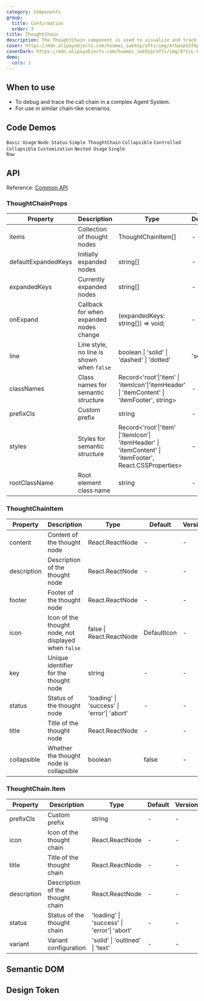 ```yaml
---
category: Components
group:
  title: Confirmation
  order: 3
title: ThoughtChain
description: The ThoughtChain component is used to visualize and track the call chain of an Agent to Actions and Tools.
cover: https://mdn.alipayobjects.com/huamei_iwk9zp/afts/img/A*GaspS5T6proAAAAAAAAAAAAADgCCAQ/original
coverDark: https://mdn.alipayobjects.com/huamei_iwk9zp/afts/img/A*siL-Qpl794sAAAAAAAAAAAAADgCCAQ/original
demo:
  cols: 1
---
```


## When to use

- To debug and trace the call chain in a complex Agent System.
- For use in similar chain-like scenarios.

## Code Demos

<!-- prettier-ignore -->
<code src="./demo/basic.tsx" background="grey">Basic Usage</code>
<code src="./demo/status.tsx" background="grey">Node Status</code>
<code src="./demo/simple.tsx">Simple ThoughtChain</code>
<code src="./demo/collapsible.tsx" background="grey">Collapsible</code>
<code src="./demo/controlled-collapsible" background="grey">Controlled Collapsible</code>
<code src="./demo/customization.tsx" background="grey">Customization</code>
<code src="./demo/nested.tsx" background="grey">Nested Usage</code>
<code src="./demo/single-row.tsx" background="grey">Single Row</code>

## API

Reference: [Common API](/docs/react/common-props)

### ThoughtChainProps

| Property | Description | Type | Default | Version |
| --- | --- | --- | --- | --- |
| items | Collection of thought nodes | ThoughtChainItem[] | - | - |
| defaultExpandedKeys | Initially expanded nodes | string[] | - | - |
| expandedKeys | Currently expanded nodes | string[] | - | - |
| onExpand | Callback for when expanded nodes change | (expandedKeys: string[]) => void; | - | - |
| line | Line style, no line is shown when `false` | boolean \| 'solid' \| 'dashed' \| 'dotted‌' | 'solid' | - |
| classNames | Class names for semantic structure | Record<'root'\|'item' \| 'itemIcon'\|'itemHeader' \| 'itemContent' \| 'itemFooter', string> | - | - |
| prefixCls | Custom prefix | string | - | - |
| styles | Styles for semantic structure | Record<'root'\|'item' \|'itemIcon'\| 'itemHeader' \| 'itemContent' \| 'itemFooter', React.CSSProperties> | - | - |
| rootClassName | Root element class name | string | - | - |

### ThoughtChainItem

| Property | Description | Type | Default | Version |
| --- | --- | --- | --- | --- |
| content | Content of the thought node | React.ReactNode | - | - |
| description | Description of the thought node | React.ReactNode | - | - |
| footer | Footer of the thought node | React.ReactNode | - | - |
| icon | Icon of the thought node, not displayed when `false` | false \| React.ReactNode | DefaultIcon | - |
| key | Unique identifier for the thought node | string | - | - |
| status | Status of the thought node | 'loading' \| 'success' \| 'error'\| 'abort' | - | - |
| title | Title of the thought node | React.ReactNode | - | - |
| collapsible | Whether the thought node is collapsible | boolean | false | - |

### ThoughtChain.Item

| Property | Description | Type | Default | Version |
| --- | --- | --- | --- | --- |
| prefixCls | Custom prefix | string | - | - |
| icon | Icon of the thought chain | React.ReactNode | - | - |
| title | Title of the thought chain | React.ReactNode | - | - |
| description | Description of the thought chain | React.ReactNode | - | - |
| status | Status of the thought chain | 'loading' \| 'success' \| 'error'\| 'abort' | - | - |
| variant | Variant configuration | 'solid' \| 'outlined' \| 'text' | - | - |

## Semantic DOM

<code src="./demo/_semantic.tsx" simplify="true"></code>

## Design Token

<ComponentTokenTable component="ThoughtChain"></ComponentTokenTable>
